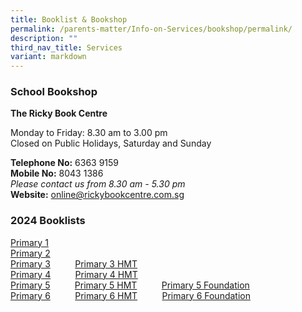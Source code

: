 ```yaml
---
title: Booklist & Bookshop
permalink: /parents-matter/Info-on-Services/bookshop/permalink/
description: ""
third_nav_title: Services
variant: markdown
---
```

### **School Bookshop**
**The Ricky Book Centre**

Monday to Friday: 8.30 am to 3.00 pm  
Closed on Public Holidays, Saturday and Sunday

**Telephone No:** 6363 9159  
**Mobile No:** 8043 1386 <br>
*Please contact us from 8.30 am - 5.30 pm*<br>
**Website:** <a href="https://www.rickybookcentre.com.sg/" target="_blank" rel="noopener noreferrer">online@rickybookcentre.com.sg</a>

### **2024 Booklists**
[Primary 1](/files/Info%20Hub/2023/Booklists/Unity%20Primary%20Booklist%202023%20Primary%201.pdf)
<br>[Primary 2](/files/Info%20Hub/2023/Booklists/Unity%20Primary%20Booklist%202023%20Primary%202.pdf)
<br>[Primary 3](/files/Info%20Hub/2023/Booklists/Unity%20Primary%20Booklist%202023%20Primary%203.pdf)&nbsp;&nbsp;&nbsp;&nbsp;&nbsp;&nbsp;&nbsp;&nbsp;&nbsp;&nbsp;[Primary 3 HMT](/files/Info%20Hub/2023/Booklists/Unity%20Primary%20Booklist%202023%20Primary%203%20HMT.pdf)
<br>[Primary 4](/files/Info%20Hub/2023/Booklists/Unity%20Primary%20Booklist%202023%20Primary%204.pdf)&nbsp;&nbsp;&nbsp;&nbsp;&nbsp;&nbsp;&nbsp;&nbsp;&nbsp;&nbsp;[Primary 4 HMT](/files/Info%20Hub/2023/Booklists/Unity%20Primary%20Booklist%202023%20Primary%204%20HMT.pdf)
<br>[Primary 5](/files/Info%20Hub/2023/Booklists/Unity%20Primary%20Booklist%202023%20Primary%205.pdf)&nbsp;&nbsp;&nbsp;&nbsp;&nbsp;&nbsp;&nbsp;&nbsp;&nbsp;&nbsp;[Primary 5 HMT](/files/Info%20Hub/2023/Booklists/Unity%20Primary%20Booklist%202023%20Primary%205%20HMT.pdf)&nbsp;&nbsp;&nbsp;&nbsp;&nbsp;&nbsp;&nbsp;&nbsp;&nbsp;&nbsp;[Primary 5 Foundation](/files/Info%20Hub/2023/Booklists/Unity%20Primary%20Booklist%202023%20Primary%205%20F.pdf)
<br>[Primary 6](/files/Info%20Hub/2023/Booklists/Unity%20Primary%20Booklist%202023%20Primary%206.pdf)&nbsp;&nbsp;&nbsp;&nbsp;&nbsp;&nbsp;&nbsp;&nbsp;&nbsp;&nbsp;[Primary 6 HMT](/files/Info%20Hub/2023/Booklists/Unity%20Primary%20Booklist%202023%20Primary%206%20HMT.pdf)&nbsp;&nbsp;&nbsp;&nbsp;&nbsp;&nbsp;&nbsp;&nbsp;&nbsp;&nbsp;[Primary 6 Foundation](/files/Info%20Hub/2023/Booklists/Unity%20Primary%20Booklist%202023%20Primary%206%20F.pdf)